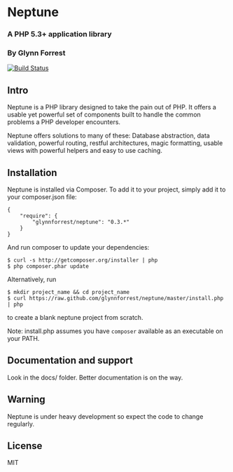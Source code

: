 # Neptune
### A PHP 5.3+ application library
### By Glynn Forrest

[![Build Status](https://travis-ci.org/glynnforrest/neptune.png)](https://travis-ci.org/glynnforrest/neptune)

Intro
-----
Neptune is a PHP library designed to take the pain out of PHP. It offers a
usable yet powerful set of components built to handle the common
problems a PHP developer encounters.

Neptune offers solutions to many of these: Database abstraction, data
validation, powerful routing, restful architectures, magic formatting,
usable views with powerful helpers and easy to use caching.

Installation
------------
Neptune is installed via Composer. To add it to your project, simply add it to your
composer.json file:

	{
		"require": {
			"glynnforrest/neptune": "0.3.*"
		}
	}

And run composer to update your dependencies:

	$ curl -s http://getcomposer.org/installer | php
	$ php composer.phar update

Alternatively, run

	$ mkdir project_name && cd project_name
	$ curl https://raw.github.com/glynnforrest/neptune/master/install.php | php

to create a blank neptune project from scratch.

Note: install.php assumes you have `composer` available as an executable on your PATH.


Documentation and support
-------------------------
Look in the docs/ folder. Better documentation is on the way.

Warning
-------
Neptune is under heavy development so expect the code to change regularly.

License
-------

MIT
